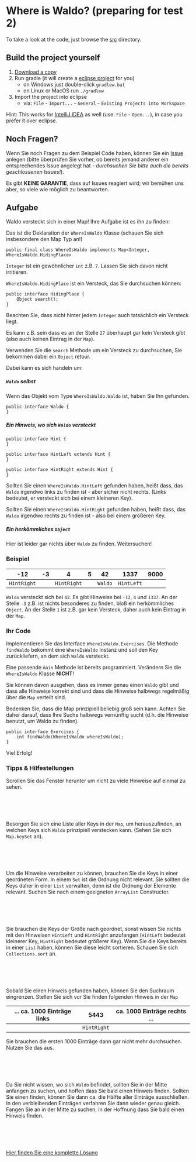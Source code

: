 Where is Waldo? (preparing for test 2)
======================================

To take a look at the code, just browse the [src](src/pos1_2ahif/prep_test2) directory.

Build the project yourself
-----------------------------

1. [Download a copy](https://github.com/pos1-2ahif/prep-test2/archive/master.zip)
2. Run gradle (it will create a [eclipse project](http://eclipse.org/) for you)
   * on Windows just double-click `gradlew.bat` 
   * on Linux or MacOS run `./gradlew` 
3. Import the project into eclipse
   * via: `File` - `Import...` - `General` - `Existing Projects into Workspace`

Hint: This works for [IntelliJ IDEA](https://www.jetbrains.com/idea/) as well (use: `File` - `Open...`), in case you prefer it over eclipse.

Noch Fragen?
------------

Wenn Sie noch Fragen zu dem Beispiel Code haben, können Sie ein [Issue](https://github.com/pos1-2ahif/prep-test2/issues?q=is%3Aissue) anlegen (bitte überprüfen Sie vorher, ob bereits jemand anderer ein entsprechendes Issue angelegt hat - _durchsuchen Sie bitte auch die bereits geschlossenen Issues!_).

Es gibt __KEINE GARANTIE__, dass auf Issues reagiert wird; wir bemühen uns aber, so viele wie möglich zu beantworten.

Aufgabe
-------

Waldo versteckt sich in einer Map! Ihre Aufgabe ist es ihn zu finden:

Das ist die Deklaration der `WhereIsWaldo` Klasse (schauen Sie sich insbesondere den Map Typ an!)

```
public final class WhereIsWaldo implements Map<Integer, WhereIsWaldo.HidingPlace>
```

`Integer` ist ein gewöhnlicher `int` z.B. `7`. Lassen Sie sich davon nicht irritieren.

`WhereIsWaldo.HidingPlace` ist ein Versteck, das Sie durchsuchen können:

```
public interface HidingPlace {
    Object search();
}
```

Beachten Sie, dass nicht hinter jedem ```Integer``` auch tatsächlich ein Versteck liegt.

Es kann z.B. sein dass es an der Stelle `27` überhaupt gar kein Versteck gibt (also auch keinen Eintrag in der ```Map```).

Verwenden Sie die `search` Methode um ein Versteck zu durchsuchen, Sie bekommen dabei ein `Object` retour.

Dabei kann es sich handeln um:

##### `Waldo` selbst

Wenn das Objekt vom Type `WhereIsWaldo.Waldo` ist, haben Sie Ihn gefunden.

```
public interface Waldo {
}
```

##### Ein Hinweis, wo sich `Waldo` versteckt

```
public interface Hint {
}

public interface HintLeft extends Hint {
}

public interface HintRight extends Hint {
}
```
Sollten Sie einen `WhereIsWaldo.HintLeft` gefunden haben, heißt dass, das `Waldo` irgendwo links zu finden ist - aber sicher nicht rechts. (Links bedeutet, er versteckt sich bei einem kleineren Key).

Sollten Sie einen `WhereIsWaldo.HintRight` gefunden haben, heißt dass, das `Waldo` irgendwo rechts zu finden ist - also bei einem größeren Key.

##### Ein herkömmliches `Object`

Hier ist leider gar nichts über `Waldo` zu finden. Weitersuchen!

### Beispiel

-12 | -3 | 4 | 5 | 42 | 1337 | 9000
----|----|---|---|----|------|-----
`HintRight` | | `HintRight` | | `Waldo` | `HintLeft` | 

```Waldo``` versteckt sich bei ```42```.
Es gibt Hinweise bei ```-12```, ```4``` und ```1337```.
An der Stelle `-3` z.B. ist nichts besonderes zu finden, bloß ein herkömmliches ```Object```.
An der Stelle `1` ist z.B. gar kein Versteck, daher auch kein Eintrag in der ```Map```.

### Ihr Code

Implementieren Sie das Interface `WhereIsWaldo.Exercises`. 
Die Methode `findWaldo` bekommt eine `WhereIsWaldo` Instanz und soll den Key zurückliefern, an dem sich `Waldo` versteckt.

Eine passende ```main``` Methode ist bereits programmiert.
Verändern Sie die ```WhereIsWaldo``` Klasse __NICHT__!

Sie können davon ausgehen, dass es immer genau einen `Waldo` gibt und dass alle Hinweise korrekt sind und dass die Hinweise halbwegs regelmäßig über die ```Map``` verteilt sind.

Bedenken Sie, dass die Map prinzipiell beliebig groß sein kann. 
Achten Sie daher darauf, dass Ihre Suche halbwegs vernünftig sucht (d.h. die Hinweise benutzt, um Waldo zu finden).

```
public interface Exercises {
    int findWaldo(WhereIsWaldo whereIsWaldo);
}
```

Viel Erfolg!

### Tipps & Hilfestellungen

Scrollen Sie das Fenster herunter um nicht zu viele Hinweise auf einmal zu sehen.

```





```

Besorgen Sie sich eine Liste aller Keys in der ```Map```, um herauszufinden, an welchen Keys sich ```Waldo``` prinzipiell verstecken kann. (Sehen Sie sich ```Map.keySet``` an).

```





```

Um die Hinweise verarbeiten zu können, brauchen Sie die Keys in einer geordneten Form. In einem ```Set``` ist die Ordnung nicht relevant. Sie sollten die Keys daher in einer ```List``` verwalten, denn ist die Ordnung der Elemente relevant. Suchen Sie nach einem geeigneten ```ArrayList``` Constructor.

```





```

Sie brauchen die Keys der Größe nach geordnet, sonst wissen Sie nichts mit den Hinweisen ```HintLeft``` und ```HintRight``` anzufangen (```HintLeft``` bedeutet kleinerer Key, ```HintRight``` bedeutet größerer Key).
Wenn Sie die Keys bereits in einer ```List``` haben, können Sie diese leicht sortieren. Schauen Sie sich ```Collections.sort``` an.

```





```

Sobald Sie einen Hinweis gefunden haben, können Sie den Suchraum eingrenzen. Stellen Sie sich vor Sie finden folgenden Hinweis in der ```Map```

... ca. 1000 Einträge links | 5443 | ca. 1000 Einträge rechts ...
----------------------------|------|-----------------------------
                            |```HintRight```|

Sie brauchen die ersten 1000 Einträge dann gar nicht mehr durchsuchen. Nutzen Sie das aus.

```





```

Da Sie nicht wissen, wo sich ```Waldo``` befindet, sollten Sie in der Mitte anfangen zu suchen, und hoffen dass Sie bald einen Hinweis finden. Sollten Sie einen finden, können Sie dann ca. die Hälfte aller Einträge ausschließen. In den verbleibenden Einträgen verfahren Sie dann wieder genau gleich. Fangen Sie an in der Mitte zu suchen, in der Hoffnung dass Sie bald einen Hinweis finden.

```





```

[Hier finden Sie eine komplette Lösung](https://github.com/pos1-2ahif/prep-test2/blob/solution/src/pos1_2ahif/prep_test2/Main.java)
